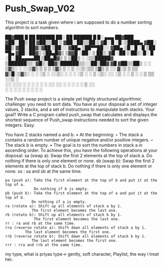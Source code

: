 # Push_Swap_V02
This project is a task given where i am supposed to do a number sorting algorithm to sort numbers.


 ██▓███   █    ██   ██████  ██░ ██   ██████  █     █░ ▄▄▄       ██▓███  
▓██░  ██▒ ██  ▓██▒▒██    ▒ ▓██░ ██▒▒██    ▒ ▓█░ █ ░█░▒████▄    ▓██░  ██▒
▓██░ ██▓▒▓██  ▒██░░ ▓██▄   ▒██▀▀██░░ ▓██▄   ▒█░ █ ░█ ▒██  ▀█▄  ▓██░ ██▓▒
▒██▄█▓▒ ▒▓▓█  ░██░  ▒   ██▒░▓█ ░██   ▒   ██▒░█░ █ ░█ ░██▄▄▄▄██ ▒██▄█▓▒ ▒
▒██▒ ░  ░▒▒█████▓ ▒██████▒▒░▓█▒░██▓▒██████▒▒░░██▒██▓  ▓█   ▓██▒▒██▒ ░  ░
▒▓▒░ ░  ░░▒▓▒ ▒ ▒ ▒ ▒▓▒ ▒ ░ ▒ ░░▒░▒▒ ▒▓▒ ▒ ░░ ▓░▒ ▒   ▒▒   ▓▒█░▒▓▒░ ░  ░
░▒ ░     ░░▒░ ░ ░ ░ ░▒  ░ ░ ▒ ░▒░ ░░ ░▒  ░ ░  ▒ ░ ░    ▒   ▒▒ ░░▒ ░     
░░        ░░░ ░ ░ ░  ░  ░   ░  ░░ ░░  ░  ░    ░   ░    ░   ▒   ░░       
            ░           ░   ░  ░  ░      ░      ░          ░  ░         
                                                                        


The Push swap project is a simple yet highly structured algorithmic challenge: you need to sort data. You have at your disposal a set of integer values, 2 stacks, and a set of instructions to manipulate both stacks. Your goal? Write a C program called push_swap that calculates and displays the shortest sequence of Push_swap instructions needed to sort the given integers. Easy.

You have 2 stacks named a and b.
 • At the beginning: 
 		◦ The stack a contains a random number of unique negative and/or positive integers.
		◦ The stack b is empty. • The goal is to sort the numbers in stack a in ascending order.
 To achieve this, you have the following operations at your disposal:
 	sa (swap a): Swap the first 2 elements at the top of stack a.
	 			 Do nothing if there is only one element or none. 
	sb (swap b): Swap the first 2 elements at the top of stack b.
				 Do nothing if there is only one element or none. 
	ss : sa and sb at the same time.
	
	pa (push a): Take the first element at the top of b and put it at the top of a.
				 Do nothing if b is empty.
	pb (push b): Take the first element at the top of a and put it at the top of b.
				Do nothing if a is empty.
	ra (rotate a): Shift up all elements of stack a by 1.
				The first element becomes the last one. 
	rb (rotate b): Shift up all elements of stack b by 1.
				 The first element becomes the last one.
	rr : ra and rb at the same time. 
	rra (reverse rotate a): Shift down all elements of stack a by 1.
			 The last element becomes the first one. 
	rrb (reverse rotate b): Shift down all elements of stack b by 1.
				The last element becomes the first one. 
	rrr : rra and rrb at the same time.

my type, what is priyas type-> gently, soft character, Playlist, the way i treat her. 

